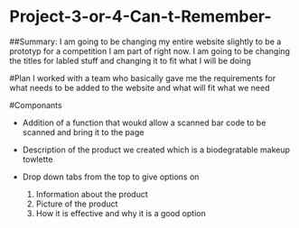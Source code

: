 # Project-3-or-4-Can-t-Remember-

##Summary:
I am going to be changing my entire website slightly to be a prototyp for a competition I am part of right now. 
I am going to be changing the titles for labled stuff and changing it to fit what I will be doing

#Plan 
I worked with a team who basically gave me the requirements for what needs to be added to the website and what will fit what we need

#Componants 

- Addition of a function that woukd allow a scanned bar code to be scanned and bring it to the page 

- Description of the product we created which is a biodegratable makeup towlette 

- Drop down tabs from the top to give options on 
   1) Information about the product
   2) Picture of the product
   3) How it is effective and why it is a good option 

